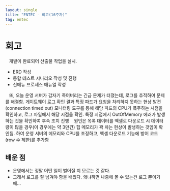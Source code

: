 ```yaml
---
layout: single
title: "ENTEC - 회고(16주차)"
tag: entec
---
```


# 회고

&nbsp;&nbsp; 개발이 완료되어 산출물 작업을 실시.
- ERD 작성
- 통합 테스트 시나리오 작성 및 진행
- 신메뉴 프로세스 매뉴얼 작성

&nbsp;&nbsp; 또, 오늘 운영 서버가 갑자기 죽어버리는 긴급 문제가 터졌는데, 로그를 추적하여 문제를 해결함.
게이트웨이 로그 확인 결과 특정 파드가 요청을 처리하지 못하는 현상 발견(connection timed out)
모니터링 도구를 통해 해당 파드의 CPU가 폭주하는 시점을 확인하고, 로그 파일에서 해당 시점을 확인.
특정 지점에서 OutOfMemory 에러가 발생하는 것을 확인하여 후속 조치 진행
&nbsp;&nbsp; 원인은 목록 데이터를 엑셀로 다운로드 시 데이터량이 많을 경우(이 경우에는 약 3만건) 힙 메모리가 꽉 차는 현상이 발생하는 것임이 확인됨.
하여 운영 서버의 메모리와 CPU를 조정하고, 엑셀 다운로드 기능에 방어 코드(row 수 제한)를 추가함

## 배운 점
- 운영에서는 정말 어떤 일이 벌어질 지 모르는 것 같다.
- 그래서 로그를 잘 남겨야 함을 배웠다. 왜냐하면 나중에 볼 수 있는건 로그 뿐이기에...
